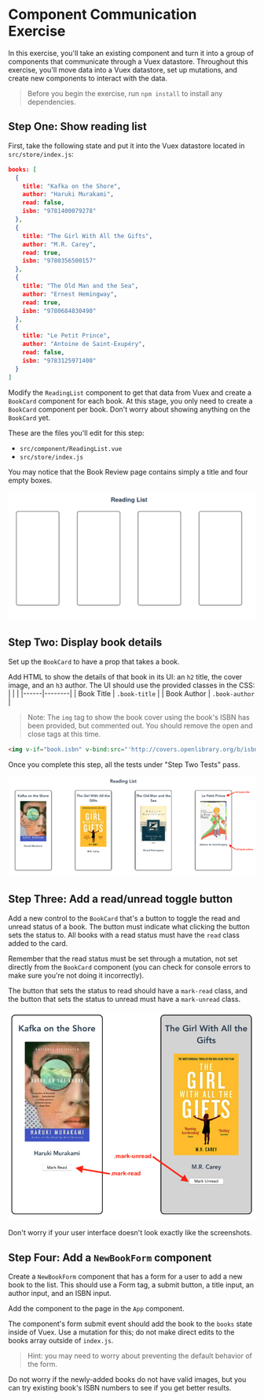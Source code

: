 # Component Communication Exercise

In this exercise, you'll take an existing component and turn it into a group of components that communicate through a Vuex datastore. Throughout this exercise, you'll move data into a Vuex datastore, set up mutations, and create new components to interact with the data.

> Before you begin the exercise, run `npm install` to install any dependencies.

## Step One: Show reading list

First, take the following state and put it into the Vuex datastore located in `src/store/index.js`:

``` JSON
books: [
  {
    title: "Kafka on the Shore",
    author: "Haruki Murakami",
    read: false,
    isbn: "9781400079278"
  },
  {
    title: "The Girl With All the Gifts",
    author: "M.R. Carey",
    read: true,
    isbn: "9780356500157"
  },
  {
    title: "The Old Man and the Sea",
    author: "Ernest Hemingway",
    read: true,
    isbn: "9780684830490"
  },
  {
    title: "Le Petit Prince",
    author: "Antoine de Saint-Exupéry",
    read: false,
    isbn: "9783125971400"
  }
]
```

Modify the `ReadingList` component to get that data from Vuex and create a `BookCard` component for each book. At this stage, you only need to create a `BookCard` component per book. Don't worry about showing anything on the `BookCard` yet.

These are the files you'll edit for this step:

- `src/component/ReadingList.vue`
- `src/store/index.js`

You may notice that the Book Review page contains simply a title and four empty boxes.

![Showing an empty div per book](etc/divs-shown.png)

## Step Two: Display book details

Set up the `BookCard` to have a prop that takes a book.

Add HTML to show the details of that book in its UI: an `h2` title, the cover image, and an `h3` author. The UI should use the provided classes in the CSS:
|  | |
|------|--------|
| Book Title | `.book-title` |
| Book Author | `.book-author` |

> Note: The `img` tag to show the book cover using the book's ISBN has been provided, but commented out. You should remove the open and close tags at this time.

```html
<img v-if="book.isbn" v-bind:src="'http://covers.openlibrary.org/b/isbn/' + book.isbn + '-M.jpg'" />
```

Once you complete this step, all the tests under "Step Two Tests" pass.

![Book Card is filled out](etc/book-card-complete.png)

## Step Three: Add a read/unread toggle button

Add a new control to the `BookCard` that's a button to toggle the read and unread status of a book. The button must indicate what clicking the button sets the status to. All books with a read status must have the `read` class added to the card.

Remember that the read status must be set through a mutation, not set directly from the `BookCard` component (you can check for console errors to make sure you're not doing it incorrectly).

The button that sets the status to read should have a `mark-read` class, and the button that sets the status to unread must have a `mark-unread` class.

![Mark read and unread buttons](etc/mark-buttons.png)

Don't worry if your user interface doesn't look exactly like the screenshots.

## Step Four: Add a `NewBookForm` component

Create a `NewBookForm` component that has a form for a user to add a new book to the list. This should use a Form tag, a submit button, a title input, an author input, and an ISBN input.

Add the component to the page in the `App` component.

The component's form submit event should add the book to the `books` state inside of Vuex. Use a mutation for this; do not make direct edits to the books array outside of `index.js`.

>Hint: you may need to worry about preventing the default behavior of the form.

Do not worry if the newly-added books do not have valid images, but you can try existing book's ISBN numbers to see if you get better results.
